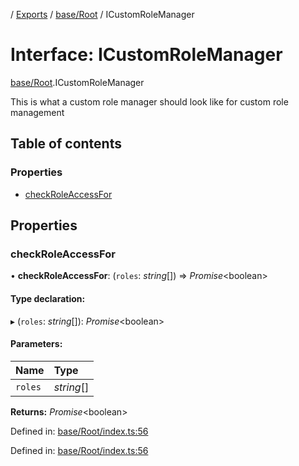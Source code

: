 [](../README.md) / [Exports](../modules.md) / [base/Root](../modules/base_root.md) / ICustomRoleManager

# Interface: ICustomRoleManager

[base/Root](../modules/base_root.md).ICustomRoleManager

This is what a custom role manager should look like
for custom role management

## Table of contents

### Properties

- [checkRoleAccessFor](base_root.icustomrolemanager.md#checkroleaccessfor)

## Properties

### checkRoleAccessFor

• **checkRoleAccessFor**: (`roles`: *string*[]) => *Promise*<boolean\>

#### Type declaration:

▸ (`roles`: *string*[]): *Promise*<boolean\>

#### Parameters:

Name | Type |
:------ | :------ |
`roles` | *string*[] |

**Returns:** *Promise*<boolean\>

Defined in: [base/Root/index.ts:56](https://github.com/onzag/itemize/blob/3efa2a4a/base/Root/index.ts#L56)

Defined in: [base/Root/index.ts:56](https://github.com/onzag/itemize/blob/3efa2a4a/base/Root/index.ts#L56)
